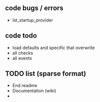 ## code bugs / errors
- lst_startup_provider

## code todo
- load defaults and specific that overwrite
- all checks
- all events

## TODO list (sparse format)
- End readme
- Documentation (wiki)
- 
